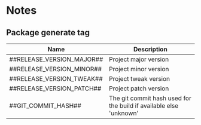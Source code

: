 # Notes

## Package generate tag

Name                       | Description
---------------------------|----------------------------------
 ##RELEASE_VERSION_MAJOR## | Project major version
 ##RELEASE_VERSION_MINOR## | Project minor version
 ##RELEASE_VERSION_TWEAK## | Project tweak version
 ##RELEASE_VERSION_PATCH## | Project patch version
 ##GIT_COMMIT_HASH##       | The git commit hash used for the build if available else 'unknown'
